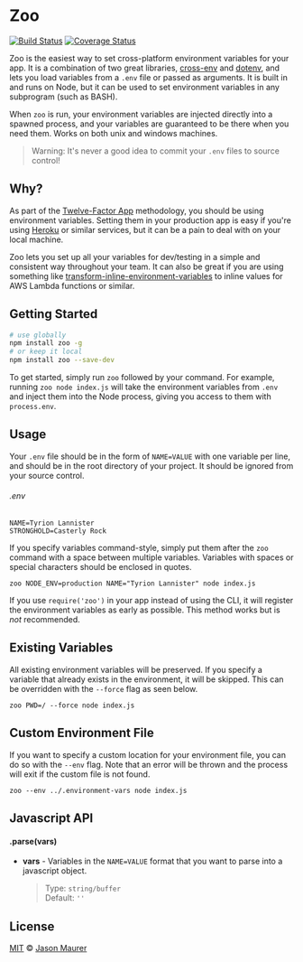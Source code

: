 # Zoo

[![Build Status](https://travis-ci.org/jsonmaur/zoo.svg?branch=master)](https://travis-ci.org/jsonmaur/zoo)
[![Coverage Status](https://coveralls.io/repos/github/jsonmaur/zoo/badge.svg?branch=master)](https://coveralls.io/github/jsonmaur/zoo?branch=master)

Zoo is the easiest way to set cross-platform environment variables for your app. It is a combination of two great libraries, [cross-env](https://github.com/kentcdodds/cross-env) and [dotenv](https://github.com/motdotla/dotenv), and lets you load variables from a `.env` file or passed as arguments. It is built in and runs on Node, but it can be used to set environment variables in any subprogram (such as BASH).

When `zoo` is run, your environment variables are injected directly into a spawned process, and your variables are guaranteed to be there when you need them. Works on both unix and windows machines.

> Warning: It's never a good idea to commit your `.env` files to source control!

## Why?

As part of the [Twelve-Factor App](http://12factor.net/config) methodology, you should be using environment variables. Setting them in your production app is easy if you're using [Heroku](https://www.heroku.com) or similar services, but it can be a pain to deal with on your local machine.

Zoo lets you set up all your variables for dev/testing in a simple and consistent way throughout your team. It can also be great if you are using something like [transform-inline-environment-variables](https://babeljs.io/docs/plugins/transform-inline-environment-variables)  to inline values for AWS Lambda functions or similar.

## Getting Started

```bash
# use globally
npm install zoo -g
# or keep it local
npm install zoo --save-dev
```

To get started, simply run `zoo` followed by your command. For example, running `zoo node index.js` will take the environment variables from `.env` and inject them into the Node process, giving you access to them with `process.env`.

## Usage

Your `.env` file should be in the form of `NAME=VALUE` with one variable per line, and should be in the root directory of your project. It should be ignored from your source control.

###### .env
```
NAME=Tyrion Lannister
STRONGHOLD=Casterly Rock
```

If you specify variables command-style, simply put them after the `zoo` command with a space between multiple variables. Variables with spaces or special characters should be enclosed in quotes.

```
zoo NODE_ENV=production NAME="Tyrion Lannister" node index.js
```

If you use `require('zoo')` in your app instead of using the CLI, it will register the environment variables as early as possible. This method works but is *not* recommended.

## Existing Variables

All existing environment variables will be preserved. If you specify a variable that already exists in the environment, it will be skipped. This can be overridden with the `--force` flag as seen below.

```
zoo PWD=/ --force node index.js
```

## Custom Environment File

If you want to specify a custom location for your environment file, you can do so with the `--env` flag. Note that an error will be thrown and the process will exit if the custom file is not found.

`zoo --env ../.environment-vars node index.js`

## Javascript API

#### .parse(vars)

  - **vars** - Variables in the `NAME=VALUE` format that you want to parse into a javascript object.

    > Type: `string/buffer`  
    > Default: `''`

<a name="license"></a>
## License

[MIT](LICENSE) © [Jason Maurer](http://maur.co)

